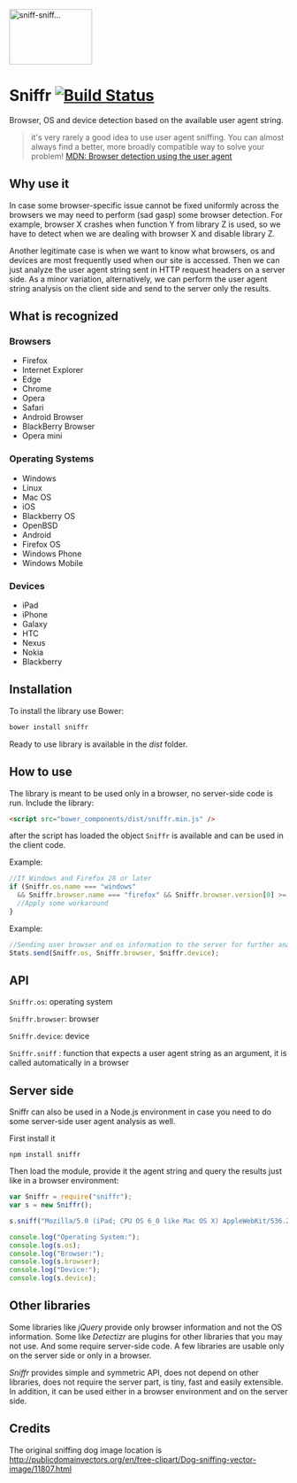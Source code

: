 <img src="http://publicdomainvectors.org/photos/bastiyxc_schn_ffelhund.png" alt="sniff-sniff..." width="150px" height="100px"/>

# Sniffr [![Build Status](https://travis-ci.org/antivanov/sniffr.svg?branch=master)](https://travis-ci.org/antivanov/sniffr)

Browser, OS and device detection based on the available user agent string.

>it's very rarely a good idea to use user agent sniffing. You can almost always find a better, more broadly compatible way to solve your problem! [MDN: Browser detection using the user agent](https://developer.mozilla.org/en-US/docs/Browser_detection_using_the_user_agent)

## Why use it

In case some browser-specific issue cannot be fixed uniformly across the browsers we may need to perform (sad gasp) some browser detection. For example, browser X crashes when function Y from library Z is used, so we have to detect when we are dealing with browser X and disable library Z.

Another legitimate case is when we want to know what browsers, os and devices are most frequently used when our site is accessed. Then we can just analyze the user agent string sent in HTTP request headers on a server side. As a minor variation, alternatively, we can perform the user agent string analysis on the client side and send to the server only the results.

## What is recognized

### Browsers

* Firefox
* Internet Explorer
* Edge
* Chrome
* Opera
* Safari
* Android Browser
* BlackBerry Browser
* Opera mini

### Operating Systems

* Windows
* Linux
* Mac OS
* iOS
* Blackberry OS
* OpenBSD
* Android
* Firefox OS
* Windows Phone
* Windows Mobile

### Devices

* iPad
* iPhone
* Galaxy
* HTC
* Nexus
* Nokia
* Blackberry

## Installation
To install the library use Bower:

``` javascript
bower install sniffr
```

Ready to use library is available in the _dist_ folder.

## How to use

The library is meant to be used only in a browser, no server-side code is run. Include the library:

```html
<script src="bower_components/dist/sniffr.min.js" />
```

after the script has loaded the object ```Sniffr``` is available and can be used in the client code.

Example:

```javascript
//If Windows and Firefox 28 or later
if (Sniffr.os.name === "windows"
  && Sniffr.browser.name === "firefox" && Sniffr.browser.version[0] >= 28) {
  //Apply some workaround
}
```

Example:

```javascript
//Sending user browser and os information to the server for further analysis
Stats.send(Sniffr.os, Sniffr.browser, Sniffr.device);
```

## API

`Sniffr.os`: operating system

`Sniffr.browser`: browser

`Sniffr.device`: device

`Sniffr.sniff` : function that expects a user agent string as an argument, it is called automatically in a browser

## Server side

Sniffr can also be used in a Node.js environment in case you need to do some server-side user agent analysis as well.

First install it

`npm install sniffr`

Then load the module, provide it the agent string and query the results just like in a browser environment:

```javascript
var Sniffr = require("sniffr");
var s = new Sniffr();

s.sniff("Mozilla/5.0 (iPad; CPU OS 6_0 like Mac OS X) AppleWebKit/536.26 (KHTML, like Gecko) Version/6.0 Mobile/10A5355d Safari/8536.25");

console.log("Operating System:");
console.log(s.os);
console.log("Browser:");
console.log(s.browser);
console.log("Device:");
console.log(s.device);
```

## Other libraries

Some libraries like _jQuery_ provide only browser information and not the OS information. Some like _Detectizr_ are plugins for other libraries that you may not use. And some require server-side code. A few libraries are usable only on the server side or only in a browser.

_Sniffr_ provides simple and symmetric API, does not depend on other libraries, does not require the server part, is tiny, fast and easily extensible. In addition, it can be used either in a browser environment and on the server side.

## Credits

The original sniffing dog image location is http://publicdomainvectors.org/en/free-clipart/Dog-sniffing-vector-image/11807.html
